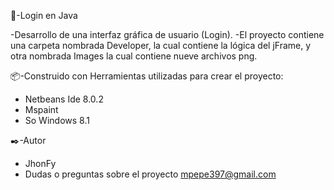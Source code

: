 
🚀-Login en Java

-Desarrollo de una interfaz gráfica de usuario (Login).
-El proyecto contiene una carpeta nombrada Developer, la cual  contiene la lógica del jFrame, y otra nombrada Images la cual contiene nueve archivos png. 

📦-Construido con 
Herramientas utilizadas para crear el proyecto:
-	Netbeans Ide 8.0.2
-	Mspaint
-	So Windows 8.1

✒️-Autor 
-	JhonFy 
- Dudas o preguntas sobre el proyecto mpepe397@gmail.com



